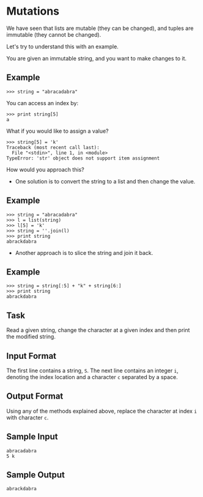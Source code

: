 # Mutations

We have seen that lists are mutable (they can be changed), and tuples are immutable (they cannot be changed).

Let's try to understand this with an example.

You are given an immutable string, and you want to make changes to it.

## Example
```
>>> string = "abracadabra"
```
You can access an index by:
```
>>> print string[5]
a
```
What if you would like to assign a value?
```
>>> string[5] = 'k' 
Traceback (most recent call last):
  File "<stdin>", line 1, in <module>
TypeError: 'str' object does not support item assignment
```
How would you approach this?

* One solution is to convert the string to a list and then change the value.

## Example
```
>>> string = "abracadabra"
>>> l = list(string)
>>> l[5] = 'k'
>>> string = ''.join(l)
>>> print string
abrackdabra
```

* Another approach is to slice the string and join it back.

## Example
```
>>> string = string[:5] + "k" + string[6:]
>>> print string
abrackdabra
```

## Task
Read a given string, change the character at a given index and then print the modified string.

## Input Format
The first line contains a string, `S`.
The next line contains an integer `i`, denoting the index location and a character `c` separated by a space.

## Output Format
Using any of the methods explained above, replace the character at index `i` with character `c`.

## Sample Input
```
abracadabra
5 k
```

## Sample Output
```
abrackdabra
```